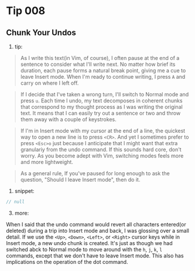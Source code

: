 # Tip 008

## Chunk Your Undos

1. tip:

> As I write this text(in Vim, of course), I often pause at the end of a sentence to consider what I'll write next. No matter how brief its duration, each pause forms a natural break point, giving me a cue to leave Insert mode. When I'm ready to continue writing, I press `A` and carry on where I left off.

> If I decide that I've taken a wrong turn, I'll switch to Normal mode and press `u`. Each time I undo, my text decomposes in coherent chunks that correspond to my thought process as I was writing the original text. It means that I can easily try out a sentence or two and throw them away with a couple of keystrokes.

> If I'm in Insert mode with my cursor at the end of a line, the quickest way to open a new line is to press `<CR>`. And yet I sometimes prefer to press `<Esc>o` just because I anticipate that I might want that extra granulariy from the undo command. If this sounds hard core, don't worry. As you become adept with Vim, switching modes feels more and more lightweight.

> As a general rule, If you've paused for long enough to ask the question, "Should I leave Insert mode", then do it.

1. snippet:

```js
// null
```

3. more:

When I said that the undo command would revert all characters entered(or deleted) during a trip into Insert mode and back, I was glossing over a small detail. If we use the `<Up>`, `<Down>`, `<Left>`, or `<Right>` cursor keys while in Insert mode, a new undo chunk is created. It's just as though we had switched abck to Normal mode to move around with the `h`, `j`, `k`, `l` commands, except that we don't have to leave Insert mode. This also has implications on the operation of the dot command.
